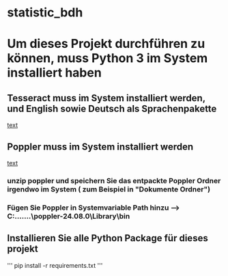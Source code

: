 # statistic_bdh
# Um dieses Projekt durchführen zu können, muss Python 3 im System installiert haben

## Tesseract muss im System installiert werden, und English sowie Deutsch als Sprachenpakette
[text](https://github.com/UB-Mannheim/tesseract/wiki)

## Poppler muss im System installiert werden
[text](https://github.com/oschwartz10612/poppler-windows/releases/tag/v24.08.0-0)

### unzip poppler und speichern Sie das entpackte Poppler Ordner irgendwo im System ( zum Beispiel in "Dokumente Ordner")
### Fügen Sie Poppler in Systemvariable Path hinzu --> C:\.......\poppler-24.08.0\Library\bin



## Installieren Sie alle Python Package für dieses projekt

'''
pip install -r requirements.txt
'''